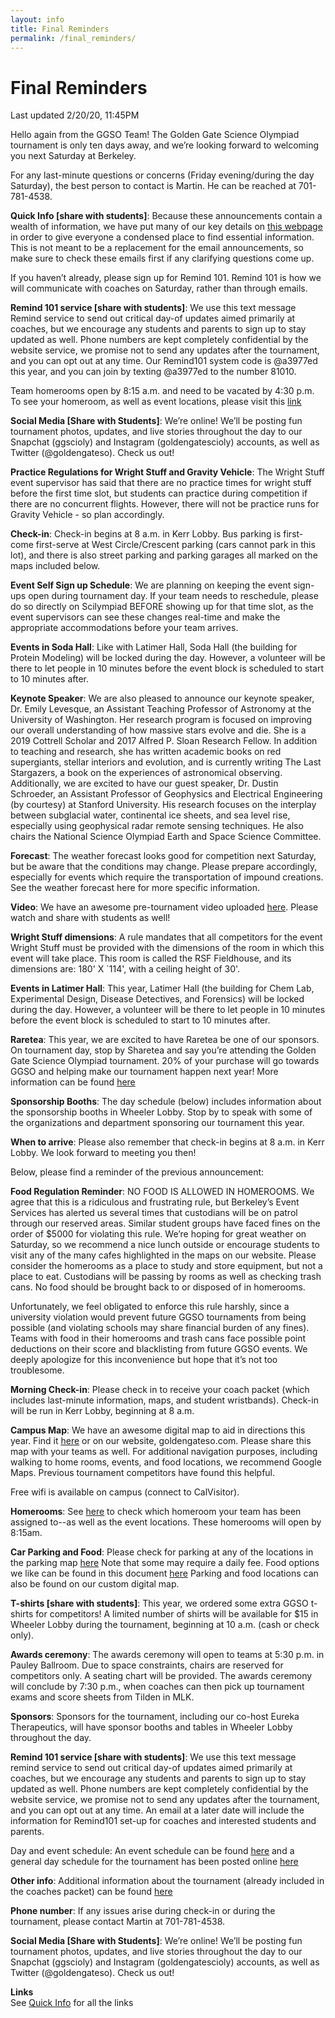 ```yaml
---
layout: info
title: Final Reminders
permalink: /final_reminders/
---
```


# Final Reminders

Last updated 2/20/20, 11:45PM

Hello again from the GGSO Team! The Golden Gate Science Olympiad tournament is only ten days away, and we’re looking forward to welcoming you next Saturday at Berkeley. 

For any last-minute questions or concerns (Friday evening/during the day Saturday), the best person to contact is Martin. He can be reached at 701-781-4538.

**Quick Info [share with students]**: Because these announcements contain a wealth of information, we have put many of our key details on [this webpage](https://goldengateso.com/quick_info/) in order to give everyone a condensed place to find essential information. This is not meant to be a replacement for the email announcements, so make sure to check these emails first if any clarifying questions come up.

If you haven’t already, please sign up for Remind 101. Remind 101 is how we will communicate with coaches on Saturday, rather than through emails.

**Remind 101 service [share with students]**: We use this text message Remind service to send out critical day-of updates aimed primarily at coaches, but we encourage any students and parents to sign up to stay updated as well. Phone numbers are kept completely confidential by the website service, we promise not to send any updates after the tournament, and you can opt out at any time. Our Remind101 system code is @a3977ed this year, and you can join by texting @a3977ed to the number 81010. 

Team homerooms open by 8:15 a.m. and need to be vacated by 4:30 p.m. To see your homeroom, as well as event locations, please visit this [link](https://goldengateso.com/doc/maps_2020.pdf) 

**Social Media [Share with Students]**: We’re online! We’ll be posting fun tournament photos, updates, and live stories throughout the day to our Snapchat (ggscioly) and Instagram (goldengatescioly) accounts, as well as Twitter (@goldengateso). Check us out!

**Practice Regulations for Wright Stuff and Gravity Vehicle**: The Wright Stuff event supervisor has said that there are no practice times for wright stuff before the first time slot, but students can practice during competition if there are no concurrent flights. However, there will not be practice runs for Gravity Vehicle - so plan accordingly. 

**Check-in**: Check-in begins at 8 a.m. in Kerr Lobby. Bus parking is first-come first-serve at West Circle/Crescent parking (cars cannot park in this lot), and there is also street parking and parking garages all marked on the maps included below.

**Event Self Sign up Schedule**: We are planning on keeping the event sign-ups open during tournament day. If your team needs to reschedule, please do so directly on Scilympiad BEFORE showing up for that time slot, as the event supervisors can see these changes real-time and make the appropriate accommodations before your team arrives.  

**Events in Soda Hall**: Like with Latimer Hall, Soda Hall (the building for Protein Modeling) will be locked during the day. However, a volunteer will be there to let people in 10 minutes before the event block is scheduled to start to 10 minutes after.

**Keynote Speaker**: We are also pleased to announce our keynote speaker, Dr. Emily Levesque, an Assistant Teaching Professor of Astronomy at the University of Washington. Her research program is focused on improving our overall understanding of how massive stars evolve and die. She is a 2019 Cottrell Scholar and 2017 Alfred P. Sloan Research Fellow. In addition to teaching and research, she has written academic books on red supergiants, stellar interiors and evolution, and is currently writing The Last Stargazers, a book on the experiences of astronomical observing.
Additionally, we are excited to have our guest speaker, Dr. Dustin Schroeder, an Assistant Professor of Geophysics and Electrical Engineering (by courtesy) at Stanford University. His research focuses on the interplay between subglacial water, continental ice sheets, and sea level rise, especially using geophysical radar remote sensing techniques. He also chairs the National Science Olympiad Earth and Space Science Committee.

**Forecast**: The weather forecast looks good for competition next Saturday, but be aware that the conditions may change. Please prepare accordingly, especially for events which require the transportation of impound creations. See the weather forecast here for more specific information.

**Video**: We have an awesome pre-tournament video uploaded [here](https://youtu.be/IQ6aofjONcU).  Please watch and share with students as well!

**Wright Stuff dimensions**: A rule mandates that all competitors for the event Wright Stuff must be provided with the dimensions of the room in which this event will take place. This room is called the RSF Fieldhouse, and its dimensions are: 180' X `114', with a ceiling height of 30'. 

**Events in Latimer Hall**: This year, Latimer Hall (the building for Chem Lab, Experimental Design, Disease Detectives, and Forensics) will be locked during the day. However, a volunteer will be there to let people in 10 minutes before the event block is scheduled to start to 10 minutes after.

**Raretea**: This year, we are excited to have Raretea be one of our sponsors. On tournament day, stop by Sharetea and say you’re attending the Golden Gate Science Olympiad tournament. 20% of your purchase will go towards GGSO and helping make our tournament happen next year! More information can be found [here](/doc/social_flyer.pdf)

**Sponsorship Booths**: The day schedule (below) includes information about the sponsorship booths in Wheeler Lobby. Stop by to speak with some of the organizations and department sponsoring our tournament this year. 

**When to arrive**: Please also remember that check-in begins at 8 a.m. in Kerr Lobby. We look forward to meeting you then!
	
Below, please find a reminder of the previous announcement:

**Food Regulation Reminder**: NO FOOD IS ALLOWED IN HOMEROOMS. We agree that this is a ridiculous and frustrating rule, but Berkeley’s Event Services has alerted us several times that custodians will be on patrol through our reserved areas. Similar student groups have faced fines on the order of $5000 for violating this rule. We’re hoping for great weather on Saturday, so we recommend a nice lunch outside or encourage students to visit any of the many cafes highlighted in the maps on our website.
Please consider the homerooms as a place to study and store equipment, but not a place to eat. Custodians will be passing by rooms as well as checking trash cans. No food should be brought back to or disposed of in homerooms.

Unfortunately, we feel obligated to enforce this rule harshly, since a university violation would prevent future GGSO tournaments from being possible (and violating schools may share financial burden of any fines). Teams with food in their homerooms and trash cans face possible point deductions on their score and blacklisting from future GGSO events. We deeply apologize for this inconvenience but hope that it’s not too troublesome.

**Morning Check-in**: Please check in to receive your coach packet (which includes last-minute information, maps, and student wristbands). Check-in will be run in Kerr Lobby, beginning at 8 a.m.

**Campus Map**: We have an awesome digital map to aid in directions this year. Find it [here](https://tinyurl.com/ggso20-map) or on our website, goldengateso.com. Please share this map with your teams as well. For additional navigation purposes, including walking to home rooms, events, and food locations, we recommend Google Maps. Previous tournament competitors have found this helpful.

Free wifi is available on campus (connect to CalVisitor).

**Homerooms**: See [here](https://drive.google.com/file/d/1Jru4nLrqIGrh6-w0npiclMx9n0LhmOft/view?usp=sharing)
to check which homeroom your team has been assigned to--as well as the event locations. These homerooms will open by 8:15am.

**Car Parking and Food**: Please check for parking at any of the locations in the parking map [here](/doc/parking_map.pdf)
Note that some may require a daily fee. Food options we like can be found in this document [here](/doc/food_options.pdf)
Parking and food locations can also be found on our custom digital map.

**T-shirts [share with students]**: This year, we ordered some extra GGSO t-shirts for competitors! A limited number of shirts will be available for $15 in Wheeler Lobby during the tournament, beginning at 10 a.m. (cash or check only). 

**Awards ceremony**: The awards ceremony will open to teams at 5:30 p.m. in Pauley Ballroom. Due to space constraints, chairs are reserved for competitors only. A seating chart will be provided. The awards ceremony will conclude by 7:30 p.m., when coaches can then pick up tournament exams and score sheets from Tilden in MLK.

**Sponsors**: Sponsors for the tournament, including our co-host Eureka Therapeutics, will have sponsor booths and tables in Wheeler Lobby throughout the day. 

**Remind 101 service [share with students]**: We use this text message remind service to send out critical day-of updates aimed primarily at coaches, but we encourage any students and parents to sign up to stay updated as well. Phone numbers are kept completely confidential by the website service, we promise not to send any updates after the tournament, and you can opt out at any time. An email at a later date will include the information for Remind101 set-up for coaches and interested students and parents.

Day and event schedule: An event schedule can be found [here](/doc/event_schedule.pdf) 
 and a general day schedule for the tournament has been posted online [here](/doc/day_schedule.pdf) 

**Other info**: Additional information about the tournament (already included in the coaches packet) can be found [here](https://drive.google.com/drive/folders/1Bu6kiYerBXdP1Np304p4xlh8GNeprhb9?usp=sharing)

**Phone number**: If any issues arise during check-in or during the tournament, please contact Martin at 701-781-4538.

**Social Media [Share with Students]**: We’re online! We’ll be posting fun tournament photos, updates, and live stories throughout the day to our Snapchat (ggscioly) and Instagram (goldengatescioly) accounts, as well as Twitter (@goldengateso). Check us out!

**Links**
<br/>
See [Quick Info](/quick_info) for all the links






